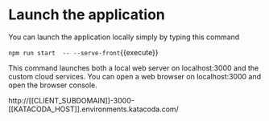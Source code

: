 # Launch the application

You can launch the application locally simply by typing this command

`npm run start  -- --serve-front`{{execute}}

This command launches both a local web server on localhost:3000 and the custom cloud services. You can open a web browser on localhost:3000 and open the browser console.

http://[[CLIENT_SUBDOMAIN]]-3000-[[KATACODA_HOST]].environments.katacoda.com/
